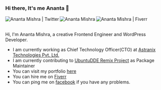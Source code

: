 ### Hi there, It's me Ananta  👋

<!--
**anantamishra/anantamishra** is a ✨ _special_ ✨ repository because its `README.md` (this file) appears on your GitHub profile.

Here are some ideas to get you started:

- 🔭 I’m currently working on ...
- 🌱 I’m currently learning ...
- 👯 I’m looking to collaborate on ...
- 🤔 I’m looking for help with ...
- 💬 Ask me about ...
- 📫 How to reach me: ...
- 😄 Pronouns: ...
- ⚡ Fun fact: ...
-->

<a href="https://twitter.com/aanantamishra">
  <img align="left" alt="Ananta Mishra | Twitter" src="https://img.icons8.com/color/21/000000/twitter-circled.png" />
</a>
<a href="https://www.linkedin.com/in/anantamishra/">
  <img align="left" alt="Ananta Mishra" src="https://img.icons8.com/color/21/000000/linkedin-circled.png"/>
</a>
<a href="https://fiverr.com/anantamishra">
  <img align="left" alt="Ananta Mishra | Fiverr" src="https://img.icons8.com/color/21/000000/fiverr.png" />
</a>

<br />
<br />

Hi, I'm Ananta Mishra, a creative Frontend Engineer and WordPress Developer.

- I am currently working as Chief Technology Officer(CTO) at [Astranix Technologies Pvt. Ltd.](https://astranix.com)
- I am currently contributing to [UbuntuDDE Remix Project](https://ubuntudde.com) as Package Maintainer
- You can visit my portfolio [here](https://ananta.info.np)
- You can hire me on [Fiverr](https://www.fiverr.com/anantamishra)
- You can ping me on [facebook](https://fb.com/mishra.aananta) if you have any problems.
